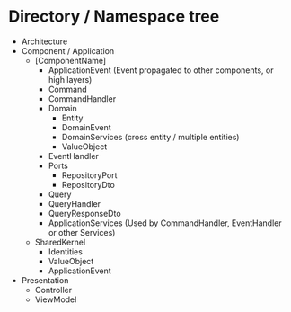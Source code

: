 # Directory / Namespace tree

- Architecture
- Component / Application
    - [ComponentName]
        - ApplicationEvent (Event propagated to other components, or high layers)
        - Command
        - CommandHandler
        - Domain
            - Entity
            - DomainEvent
            - DomainServices (cross entity / multiple entities)
            - ValueObject
        - EventHandler
        - Ports
            - RepositoryPort
            - RepositoryDto
        - Query
        - QueryHandler
        - QueryResponseDto
        - ApplicationServices (Used by CommandHandler, EventHandler or other Services)
    - SharedKernel
        - Identities
        - ValueObject
        - ApplicationEvent
- Presentation
    - Controller
    - ViewModel
